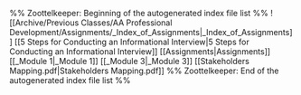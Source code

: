 %% Zoottelkeeper: Beginning of the autogenerated index file list  %%
 ![[Archive/Previous Classes/AA Professional Development/Assignments/_Index_of_Assignments|_Index_of_Assignments]]
 [[5 Steps for Conducting an Informational Interview|5 Steps for Conducting an Informational Interview]]
 [[Assignments|Assignments]]
 [[_Module 1|_Module 1]]
 [[_Module 3|_Module 3]]
 [[Stakeholders Mapping.pdf|Stakeholders Mapping.pdf]]
%% Zoottelkeeper: End of the autogenerated index file list  %%
